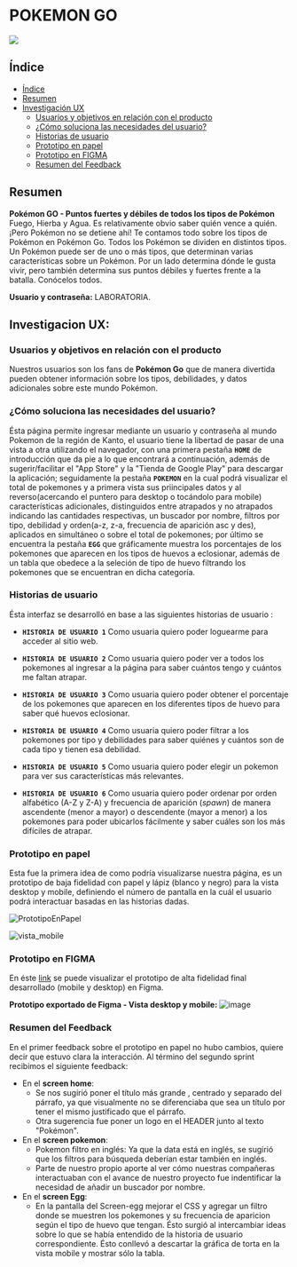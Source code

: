 # POKEMON GO
<p text-align ='center'>
 <img src='../img/PokémonGO.png'>
</p>

## Índice

- [Índice](#índice)
- [Resumen](#resumen)
- [Investigación UX](#investigacion-ux)
    - [Usuarios y objetivos en relación con el producto](#usuarios-y-objetivos-en-relacion-con-el-producto)
    - [¿Cómo soluciona las necesidades del usuario?](#¿-como-soluciona-las-necesidades-del-usuario-?)
    - [Historias de usuario](#historias-de-usuario)
    - [Prototipo en papel](#prototipo-en-papel)
    - [Prototipo en FIGMA](#prototipo-en-FIGMA)
    - [Resumen del Feedback](#resumen-del-feedback)

## Resumen

**Pokémon GO - Puntos fuertes y débiles de todos los tipos de Pokémon**
Fuego, Hierba y Agua. Es relativamente obvio saber quién vence a quién. ¡Pero Pokémon no se detiene ahí! Te contamos todo sobre los tipos de Pokémon en Pokémon Go.
Todos los Pokémon se dividen en distintos tipos. Un Pokémon puede ser de uno o más tipos, que determinan varias características sobre un Pokémon. Por un lado determina dónde le gusta vivir, pero también
determina sus puntos débiles y fuertes frente a la batalla. Conócelos todos.

**Usuario y contraseña:** LABORATORIA.

## Investigacion UX:

### Usuarios y objetivos en relación con el producto
Nuestros usuarios son los fans de **Pokémon Go** que de manera divertida pueden obtener información sobre los tipos, debilidades, y datos adicionales sobre este mundo Pokémon.

### ¿Cómo soluciona las necesidades del usuario?
Ésta página permite ingresar mediante un usuario y contraseña al mundo Pokemon de la región de Kanto, el usuario tiene la libertad de pasar de una vista a otra utilizando el navegador, con una primera pestaña **`HOME`** de introducción que da pie a lo que encontrará a continuación, además de sugerir/facilitar el "App Store" y la "Tienda de Google Play" para descargar la aplicación; seguidamente la pestaña **`POKEMON`** en la cual podrá visualizar el total de pokemones y a primera vista sus priincipales datos y al reverso(acercando el puntero para desktop o tocándolo para mobile) características adicionales, distinguidos entre atrapados y no atrapados indicando las cantidades respectivas, un buscador por nombre, filtros por tipo, debilidad y orden(a-z, z-a, frecuencia de aparición asc y des), aplicados en simultáneo o sobre el total de pokemones; por último se encuentra la pestaña **`EGG`** que gráficamente muestra los porcentajes de los pokemones que aparecen en los tipos de huevos a eclosionar, además de un tabla que obedece a la seleción de tipo de huevo filtrando los pokemones que se encuentran en dicha categoría.

### Historias de usuario

Ésta interfaz se desarrolló en base a las siguientes historias de usuario :

- **`HISTORIA DE USUARIO 1`** Como usuaria quiero poder loguearme para acceder al sitio web.

- **`HISTORIA DE USUARIO 2`** Como usuaria quiero poder ver a todos los pokemones al ingresar a la página para saber cuántos tengo y cuántos me faltan atrapar.

- **`HISTORIA DE USUARIO 3`** Como usuaria quiero poder obtener el porcentaje de los pokemones que aparecen en los diferentes tipos de huevo para saber qué huevos eclosionar.

- **`HISTORIA DE USUARIO 4`** Como usuaria quiero poder filtrar a los pokemones por tipo y debilidades para saber quiénes y cuántos son de cada tipo y tienen esa debilidad.
    
- **`HISTORIA DE USUARIO 5`** Como usuaria quiero poder elegir un pokemon para ver sus características más relevantes.

- **`HISTORIA DE USUARIO 6`** Como usuaria quiero poder ordenar por orden alfabético (A-Z y Z-A) y frecuencia de aparición (_spawn_) de manera ascendente (menor a mayor) o descendente (mayor a menor) a los pokemones para poder ubicarlos fácilmente y saber cuáles son los más difíciles de atrapar.

### Prototipo en papel
Esta fue la primera idea de como podría visualizarse nuestra página, es un prototipo de baja fidelidad con papel y lápiz (blanco y negro) para la vista desktop y mobile, definiendo el número de pantalla en la cuál el usuario podrá interactuar basadas en las historias dadas.

![PrototipoEnPapel](https://user-images.githubusercontent.com/51327685/60276635-9c4e5480-98c1-11e9-8547-3c9d24359cdb.jpg)

![vista_mobile](https://user-images.githubusercontent.com/51327685/61178777-4dd7d000-a5ba-11e9-8dd9-24148a02a412.jpg)

### Prototipo en FIGMA
En éste [link](https://www.figma.com/file/uuZwmTDPuHUKXG7LMSPbwD/Data-lovers-Pok%C3%A9mon?node-id=1%3A2) se puede visualizar el prototipo de alta fidelidad final desarrollado (mobile y desktop) en Figma. 

**Prototipo exportado de Figma - Vista desktop y mobile:**
![image](https://user-images.githubusercontent.com/51327685/61134264-e0765300-a484-11e9-9a98-82e251bcde72.png)

### Resumen del Feedback
En el primer feedback sobre el prototipo en papel no hubo cambios, quiere decir que estuvo clara la interacción.
Al término del segundo sprint recibimos el siguiente feedback:

- En el **screen home**: 
    - Se nos sugirió poner el título más grande , centrado y separado del párrafo, ya que visualmente no se diferenciaba que sea un título por tener el mismo justificado que el párrafo.
    - Otra sugerencia fue poner un logo en el HEADER junto al texto "Pokémon".
- En el **screen pokemon**:
    - Pokemon filtro en inglés: Ya que la data está en inglés, se sugirió que los filtros para búsqueda deberían estar también en inglés.
    - Parte de nuestro propio aporte al ver cómo nuestras compañeras interactuaban con el avance de nuestro proyecto fue indentificar la necesidad de añadir un buscador por nombre.
- En el **screen Egg**:
    - En la pantalla del Screen-egg mejorar el CSS y agregar un filtro donde se muestren los pokemones y su frecuencia de aparicion según el tipo de huevo que tengan. Ésto surgió al intercambiar ideas sobre lo que se había entendido de la historia de usuario correspondiente. Ésto conllevó a descartar la gráfica de torta en la vista mobile y mostrar sólo la tabla.